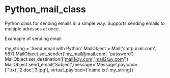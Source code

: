 # Python_mail_class
Python class for sending emails in a simple way.
Supports sending emails to multiple adresses at once.

Examaple of sending email:

my_string = 'Send email with Python'
MailObject = Mail('smtp.mail.com', 587)
MailObject.set_sender('my_mail@mail.com', 'password')
MailObject.set_destination(['mail1@y.com','mail2@y.com'])
MailObject.send_email('Subject',message='Message',payload=['1.txt','2.doc','3.jpg'], virtual_payload={'name.txt':my_string})

